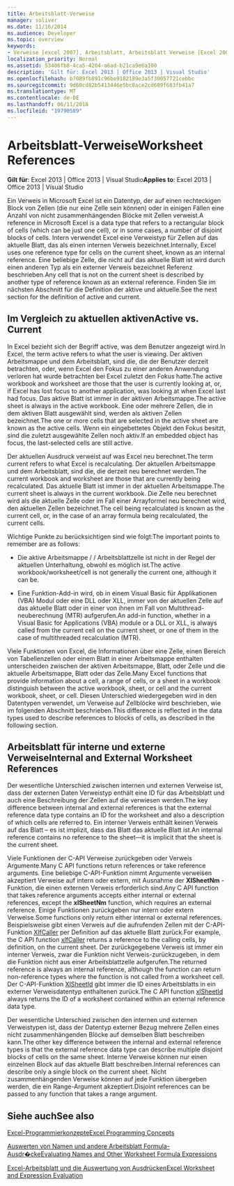 ```yaml
---
title: Arbeitsblatt-Verweise
manager: soliver
ms.date: 11/16/2014
ms.audience: Developer
ms.topic: overview
keywords:
- Verweise [excel 2007], Arbeitsblatt, Arbeitsblatt Verweise [Excel 2007], externe Arbeitsblatt Verweise [Excel 2007], aktiven Arbeitsblatt [Excel 2007], aktuelle Arbeitsblatt [Excel 2007], interne Arbeitsblatt verweist [Excel 2007]
localization_priority: Normal
ms.assetid: 53406fb8-4ca5-4204-a6ad-b21ca9e6a100
description: 'Gilt für: Excel 2013 | Office 2013 | Visual Studio'
ms.openlocfilehash: b7089fb891c96be9182189e3a5f30057721cebbc
ms.sourcegitcommit: 9d60cd82b5413446e5bc8ace2cd689f683fb41a7
ms.translationtype: MT
ms.contentlocale: de-DE
ms.lasthandoff: 06/11/2018
ms.locfileid: "19790589"
---
```

# <a name="worksheet-references"></a><span data-ttu-id="07da0-104">Arbeitsblatt-Verweise</span><span class="sxs-lookup"><span data-stu-id="07da0-104">Worksheet References</span></span>

 <span data-ttu-id="07da0-105">**Gilt für**: Excel 2013 | Office 2013 | Visual Studio</span><span class="sxs-lookup"><span data-stu-id="07da0-105">**Applies to**: Excel 2013 | Office 2013 | Visual Studio</span></span> 
  
<span data-ttu-id="07da0-106">Ein Verweis in Microsoft Excel ist ein Datentyp, der auf einen rechteckigen Block von Zellen (die nur eine Zelle sein können) oder in einigen Fällen eine Anzahl von nicht zusammenhängenden Blöcke mit Zellen verweist.</span><span class="sxs-lookup"><span data-stu-id="07da0-106">A reference in Microsoft Excel is a data type that refers to a rectangular block of cells (which can be just one cell), or in some cases, a number of disjoint blocks of cells.</span></span> <span data-ttu-id="07da0-107">Intern verwendet Excel eine Verweistyp für Zellen auf das aktuelle Blatt, das als einen internen Verweis bezeichnet.</span><span class="sxs-lookup"><span data-stu-id="07da0-107">Internally, Excel uses one reference type for cells on the current sheet, known as an internal reference.</span></span> <span data-ttu-id="07da0-108">Eine beliebige Zelle, die nicht auf das aktuelle Blatt ist wird durch einen anderen Typ als ein externer Verweis bezeichnet Referenz beschrieben.</span><span class="sxs-lookup"><span data-stu-id="07da0-108">Any cell that is not on the current sheet is described by another type of reference known as an external reference.</span></span> <span data-ttu-id="07da0-109">Finden Sie im nächsten Abschnitt für die Definition der aktive und aktuelle.</span><span class="sxs-lookup"><span data-stu-id="07da0-109">See the next section for the definition of active and current.</span></span>
  
## <a name="active-vs-current"></a><span data-ttu-id="07da0-110">Im Vergleich zu aktuellen aktiven</span><span class="sxs-lookup"><span data-stu-id="07da0-110">Active vs. Current</span></span>

<span data-ttu-id="07da0-111">In Excel bezieht sich der Begriff active, was dem Benutzer angezeigt wird.</span><span class="sxs-lookup"><span data-stu-id="07da0-111">In Excel, the term active refers to what the user is viewing.</span></span> <span data-ttu-id="07da0-112">Der aktiven Arbeitsmappe und dem Arbeitsblatt, sind die, die der Benutzer derzeit betrachten, oder, wenn Excel den Fokus zu einer anderen Anwendung verloren hat wurde betrachten bei Excel zuletzt den Fokus hatte.</span><span class="sxs-lookup"><span data-stu-id="07da0-112">The active workbook and worksheet are those that the user is currently looking at, or, if Excel has lost focus to another application, was looking at when Excel last had focus.</span></span> <span data-ttu-id="07da0-113">Das aktive Blatt ist immer in der aktiven Arbeitsmappe.</span><span class="sxs-lookup"><span data-stu-id="07da0-113">The active sheet is always in the active workbook.</span></span> <span data-ttu-id="07da0-114">Eine oder mehrere Zellen, die in dem aktiven Blatt ausgewählt sind, werden als aktiven Zellen bezeichnet.</span><span class="sxs-lookup"><span data-stu-id="07da0-114">The one or more cells that are selected in the active sheet are known as the active cells.</span></span> <span data-ttu-id="07da0-115">Wenn ein eingebettetes Objekt den Fokus besitzt, sind die zuletzt ausgewählte Zellen noch aktiv.</span><span class="sxs-lookup"><span data-stu-id="07da0-115">If an embedded object has focus, the last-selected cells are still active.</span></span> 
  
<span data-ttu-id="07da0-116">Der aktuellen Ausdruck verweist auf was Excel neu berechnet.</span><span class="sxs-lookup"><span data-stu-id="07da0-116">The term current refers to what Excel is recalculating.</span></span> <span data-ttu-id="07da0-117">Der aktuellen Arbeitsmappe und dem Arbeitsblatt, sind die, die derzeit neu berechnet werden.</span><span class="sxs-lookup"><span data-stu-id="07da0-117">The current workbook and worksheet are those that are currently being recalculated.</span></span> <span data-ttu-id="07da0-118">Das aktuelle Blatt ist immer in der aktuellen Arbeitsmappe.</span><span class="sxs-lookup"><span data-stu-id="07da0-118">The current sheet is always in the current workbook.</span></span> <span data-ttu-id="07da0-119">Die Zelle neu berechnet wird als die aktuelle Zelle oder im Fall einer Arrayformel neu berechnet wird, den aktuellen Zellen bezeichnet.</span><span class="sxs-lookup"><span data-stu-id="07da0-119">The cell being recalculated is known as the current cell, or, in the case of an array formula being recalculated, the current cells.</span></span> 
  
<span data-ttu-id="07da0-120">Wichtige Punkte zu berücksichtigen sind wie folgt:</span><span class="sxs-lookup"><span data-stu-id="07da0-120">The important points to remember are as follows:</span></span>
  
- <span data-ttu-id="07da0-121">Die aktive Arbeitsmappe / / Arbeitsblattzelle ist nicht in der Regel der aktuellen Unterhaltung, obwohl es möglich ist.</span><span class="sxs-lookup"><span data-stu-id="07da0-121">The active workbook/worksheet/cell is not generally the current one, although it can be.</span></span>
    
- <span data-ttu-id="07da0-122">Eine Funktion-Add-in wird, ob in einem Visual Basic für Applikationen (VBA) Modul oder eine DLL oder XLL, immer von der aktuellen Zelle auf das aktuelle Blatt oder in einer von ihnen im Fall von Multithread-neuberechnung (MTR) aufgerufen.</span><span class="sxs-lookup"><span data-stu-id="07da0-122">An add-in function, whether in a Visual Basic for Applications (VBA) module or a DLL or XLL, is always called from the current cell on the current sheet, or one of them in the case of multithreaded recalculation (MTR).</span></span>
    
<span data-ttu-id="07da0-123">Viele Funktionen von Excel, die Informationen über eine Zelle, einen Bereich von Tabellenzellen oder einem Blatt in einer Arbeitsmappe enthalten unterscheiden zwischen der aktiven Arbeitsmappe, Blatt, oder Zelle und die aktuelle Arbeitsmappe, Blatt oder das Zelle.</span><span class="sxs-lookup"><span data-stu-id="07da0-123">Many Excel functions that provide information about a cell, a range of cells, or a sheet in a workbook distinguish between the active workbook, sheet, or cell and the current workbook, sheet, or cell.</span></span> <span data-ttu-id="07da0-124">Diesen Unterschied wiedergegeben wird in den Datentypen verwendet, um Verweise auf Zellblöcke wird beschrieben, wie im folgenden Abschnitt beschrieben.</span><span class="sxs-lookup"><span data-stu-id="07da0-124">This difference is reflected in the data types used to describe references to blocks of cells, as described in the following section.</span></span>
  
## <a name="internal-and-external-worksheet-references"></a><span data-ttu-id="07da0-125">Arbeitsblatt für interne und externe Verweise</span><span class="sxs-lookup"><span data-stu-id="07da0-125">Internal and External Worksheet References</span></span>

<span data-ttu-id="07da0-126">Der wesentliche Unterschied zwischen internen und externen Verweise ist, dass der externen Daten Verweistyp enthält eine ID für das Arbeitsblatt und auch eine Beschreibung der Zellen auf die verwiesen werden.</span><span class="sxs-lookup"><span data-stu-id="07da0-126">The key difference between internal and external references is that the external reference data type contains an ID for the worksheet and also a description of which cells are referred to.</span></span> <span data-ttu-id="07da0-127">Ein interner Verweis enthält keinen Verweis auf das Blatt – es ist implizit, dass das Blatt das aktuelle Blatt ist.</span><span class="sxs-lookup"><span data-stu-id="07da0-127">An internal reference contains no reference to the sheet—it is implicit that the sheet is the current sheet.</span></span> 
  
<span data-ttu-id="07da0-128">Viele Funktionen der C-API Verweise zurückgeben oder Verweis Argumente.</span><span class="sxs-lookup"><span data-stu-id="07da0-128">Many C API functions return references or take reference arguments.</span></span> <span data-ttu-id="07da0-129">Eine beliebige C-API-Funktion nimmt Argumente verweisen akzeptiert Verweise auf intern oder extern, mit Ausnahme der **XlSheetNm** -Funktion, die einen externen Verweis erforderlich sind.</span><span class="sxs-lookup"><span data-stu-id="07da0-129">Any C API function that takes reference arguments accepts either internal or external references, except the **xlSheetNm** function, which requires an external reference.</span></span> <span data-ttu-id="07da0-130">Einige Funktionen zurückgeben nur intern oder extern Verweise.</span><span class="sxs-lookup"><span data-stu-id="07da0-130">Some functions only return either internal or external references.</span></span> <span data-ttu-id="07da0-131">Beispielsweise gibt einen Verweis auf die aufrufenden Zellen mit der C-API-Funktion [XlfCaller](xlfcaller.md) per Definition auf das aktuelle Blatt zurück.</span><span class="sxs-lookup"><span data-stu-id="07da0-131">For example, the C API function [xlfCaller](xlfcaller.md) returns a reference to the calling cells, by definition, on the current sheet.</span></span> <span data-ttu-id="07da0-132">Der zurückgegebene Verweis ist immer ein interner Verweis, zwar die Funktion nicht Verweis-zurückzugeben, in dem die Funktion nicht aus einer Arbeitsblattzelle aufgerufen.</span><span class="sxs-lookup"><span data-stu-id="07da0-132">The returned reference is always an internal reference, although the function can return non-reference types where the function is not called from a worksheet cell.</span></span> <span data-ttu-id="07da0-133">Der C-API-Funktion [XlSheetId](xlsheetid.md) gibt immer die ID eines Arbeitsblatts in ein externer Verweisdatentyp enthaltenen zurück.</span><span class="sxs-lookup"><span data-stu-id="07da0-133">The C API function [xlSheetId](xlsheetid.md) always returns the ID of a worksheet contained within an external reference data type.</span></span> 
  
<span data-ttu-id="07da0-134">Der wesentliche Unterschied zwischen den internen und externen Verweistypen ist, dass der Datentyp externer Bezug mehrere Zellen eines nicht zusammenhängenden Blöcke auf demselben Blatt beschreiben kann.</span><span class="sxs-lookup"><span data-stu-id="07da0-134">The other key difference between the internal and external reference types is that the external reference data type can describe multiple disjoint blocks of cells on the same sheet.</span></span> <span data-ttu-id="07da0-135">Interne Verweise können nur einen einzelnen Block auf das aktuelle Blatt beschreiben.</span><span class="sxs-lookup"><span data-stu-id="07da0-135">Internal references can describe only a single block on the current sheet.</span></span> <span data-ttu-id="07da0-136">Nicht zusammenhängenden Verweise können auf jede Funktion übergeben werden, die ein Range-Argument akzeptiert.</span><span class="sxs-lookup"><span data-stu-id="07da0-136">Disjoint references can be passed to any function that takes a range argument.</span></span>
  
## <a name="see-also"></a><span data-ttu-id="07da0-137">Siehe auch</span><span class="sxs-lookup"><span data-stu-id="07da0-137">See also</span></span>



[<span data-ttu-id="07da0-138">Excel-Programmierkonzepte</span><span class="sxs-lookup"><span data-stu-id="07da0-138">Excel Programming Concepts</span></span>](excel-programming-concepts.md)
  
[<span data-ttu-id="07da0-139">Auswerten von Namen und andere Arbeitsblatt Formula-Ausdr�cke</span><span class="sxs-lookup"><span data-stu-id="07da0-139">Evaluating Names and Other Worksheet Formula Expressions</span></span>](evaluating-names-and-other-worksheet-formula-expressions.md)
  
[<span data-ttu-id="07da0-140">Excel-Arbeitsblatt und die Auswertung von Ausdrücken</span><span class="sxs-lookup"><span data-stu-id="07da0-140">Excel Worksheet and Expression Evaluation</span></span>](excel-worksheet-and-expression-evaluation.md)


